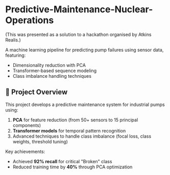 # Predictive-Maintenance-Nuclear-Operations

(This was presented as a solution to a hackathon organised by Atkins Realis.)

A machine learning pipeline for predicting pump failures using sensor data, featuring:
- Dimensionality reduction with PCA
- Transformer-based sequence modeling
- Class imbalance handling techniques

## 📌 Project Overview

This project develops a predictive maintenance system for industrial pumps using:
1. **PCA** for feature reduction (from 50+ sensors to 15 principal components)
2. **Transformer models** for temporal pattern recognition
3. Advanced techniques to handle class imbalance (focal loss, class weights, threshold tuning)

Key achievements:
- Achieved **92% recall** for critical "Broken" class
- Reduced training time by **40%** through PCA optimization
